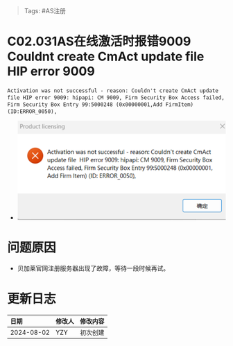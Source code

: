 > Tags: #AS注册

# C02.031AS在线激活时报错9009 Couldnt create CmAct update file HIP error 9009

```
Activation was not successful - reason: Couldn't create CmAct update file HIP error 9009: hipapi: CM 9009, Firm Security Box Access failed, Firm Security Box Entry 99:5000248 (0x00000001,Add FirmItem) (ID:ERROR_0050),
```

- ![](FILES/031AS在线激活时报错9009%20Couldnt%20create%20CmAct%20update%20file%20HIP%20error%209009/image-20240802143719053.png)

# 问题原因

- 贝加莱官网注册服务器出现了故障，等待一段时候再试。

# 更新日志

| 日期                             | 修改人 | 修改内容 |
| :----------------------------- | :-- | :--- |
| 2024-08-02 | YZY | 初次创建 |
